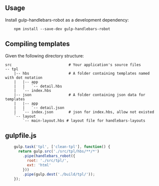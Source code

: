 ## Usage

Install gulp-handlebars-robot as a development dependency:

```shell
    npm install --save-dev gulp-handlebars-robot
```

## Compiling templates

Given the following directory structure:

```
src                          # Your application's source files
-- tpl
    |-- hbs                  # A folder containing templates named with dot notation
    |   |-- app
    |   |   `-- detail.hbs
    |   `-- index.hbs
    |-- json                 # A folder containing json data for templates
    |   |-- app
    |   |   `-- detail.json
    |   `-- index.json       # json for index.hbs, allow not existed
    `-- layout
        `-- main-layout.hbs # layout file for handlebars-layouts
```

## gulpfile.js

``` javascript
    gulp.task('tpl', ['clean-tpl'], function() {
      return gulp.src('./src/tpl/hbs/**/*')
        .pipe(handlebars_robot({
          root: './src/tpl/',
          ext: 'html'
        }))
        .pipe(gulp.dest('./build/tpl/'));
    });
```
